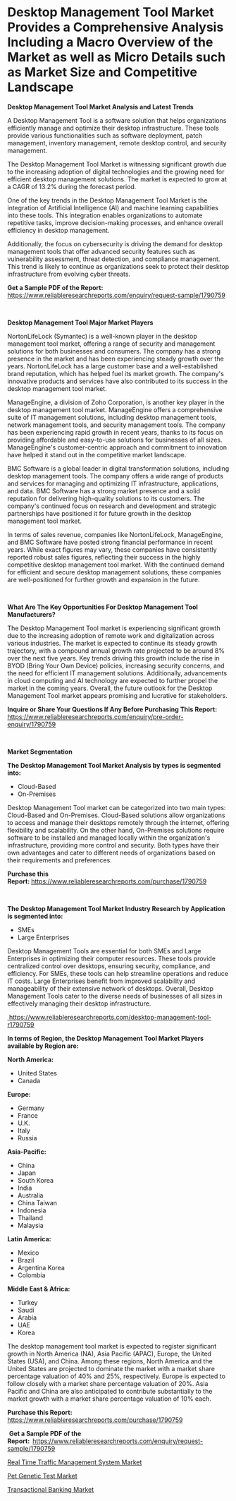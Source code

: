 <p><h1>Desktop Management Tool Market Provides a Comprehensive Analysis Including a Macro Overview of the Market as well as Micro Details such as Market Size and Competitive Landscape</h1></p><p><strong>Desktop Management Tool Market Analysis and Latest Trends</strong></p>
<p><p>A Desktop Management Tool is a software solution that helps organizations efficiently manage and optimize their desktop infrastructure. These tools provide various functionalities such as software deployment, patch management, inventory management, remote desktop control, and security management.</p><p>The Desktop Management Tool Market is witnessing significant growth due to the increasing adoption of digital technologies and the growing need for efficient desktop management solutions. The market is expected to grow at a CAGR of 13.2% during the forecast period.</p><p>One of the key trends in the Desktop Management Tool Market is the integration of Artificial Intelligence (AI) and machine learning capabilities into these tools. This integration enables organizations to automate repetitive tasks, improve decision-making processes, and enhance overall efficiency in desktop management.</p><p>Additionally, the focus on cybersecurity is driving the demand for desktop management tools that offer advanced security features such as vulnerability assessment, threat detection, and compliance management. This trend is likely to continue as organizations seek to protect their desktop infrastructure from evolving cyber threats.</p></p>
<p><strong>Get a Sample PDF of the Report:&nbsp;</strong> <a href="https://www.reliableresearchreports.com/enquiry/request-sample/1790759">https://www.reliableresearchreports.com/enquiry/request-sample/1790759</a></p>
<p>&nbsp;</p>
<p><strong>Desktop Management Tool Major Market Players</strong></p>
<p><p>NortonLifeLock (Symantec) is a well-known player in the desktop management tool market, offering a range of security and management solutions for both businesses and consumers. The company has a strong presence in the market and has been experiencing steady growth over the years. NortonLifeLock has a large customer base and a well-established brand reputation, which has helped fuel its market growth. The company's innovative products and services have also contributed to its success in the desktop management tool market.</p><p>ManageEngine, a division of Zoho Corporation, is another key player in the desktop management tool market. ManageEngine offers a comprehensive suite of IT management solutions, including desktop management tools, network management tools, and security management tools. The company has been experiencing rapid growth in recent years, thanks to its focus on providing affordable and easy-to-use solutions for businesses of all sizes. ManageEngine's customer-centric approach and commitment to innovation have helped it stand out in the competitive market landscape.</p><p>BMC Software is a global leader in digital transformation solutions, including desktop management tools. The company offers a wide range of products and services for managing and optimizing IT infrastructure, applications, and data. BMC Software has a strong market presence and a solid reputation for delivering high-quality solutions to its customers. The company's continued focus on research and development and strategic partnerships have positioned it for future growth in the desktop management tool market.</p><p>In terms of sales revenue, companies like NortonLifeLock, ManageEngine, and BMC Software have posted strong financial performance in recent years. While exact figures may vary, these companies have consistently reported robust sales figures, reflecting their success in the highly competitive desktop management tool market. With the continued demand for efficient and secure desktop management solutions, these companies are well-positioned for further growth and expansion in the future.</p></p>
<p>&nbsp;</p>
<p><strong>What Are The Key Opportunities For Desktop Management Tool Manufacturers?</strong></p>
<p><p>The Desktop Management Tool market is experiencing significant growth due to the increasing adoption of remote work and digitalization across various industries. The market is expected to continue its steady growth trajectory, with a compound annual growth rate projected to be around 8% over the next five years. Key trends driving this growth include the rise in BYOD (Bring Your Own Device) policies, increasing security concerns, and the need for efficient IT management solutions. Additionally, advancements in cloud computing and AI technology are expected to further propel the market in the coming years. Overall, the future outlook for the Desktop Management Tool market appears promising and lucrative for stakeholders.</p></p>
<p><strong>Inquire or Share Your Questions If Any Before Purchasing This Report:</strong> <a href="https://www.reliableresearchreports.com/enquiry/pre-order-enquiry/1790759">https://www.reliableresearchreports.com/enquiry/pre-order-enquiry/1790759</a></p>
<p>&nbsp;</p>
<p><strong>Market Segmentation</strong></p>
<p><strong>The Desktop Management Tool Market Analysis by types is segmented into:</strong></p>
<p><ul><li>Cloud-Based</li><li>On-Premises</li></ul></p>
<p><p>Desktop Management Tool market can be categorized into two main types: Cloud-Based and On-Premises. Cloud-Based solutions allow organizations to access and manage their desktops remotely through the internet, offering flexibility and scalability. On the other hand, On-Premises solutions require software to be installed and managed locally within the organization's infrastructure, providing more control and security. Both types have their own advantages and cater to different needs of organizations based on their requirements and preferences.</p></p>
<p><strong>Purchase this Report:&nbsp;</strong><a href="https://www.reliableresearchreports.com/purchase/1790759">https://www.reliableresearchreports.com/purchase/1790759</a></p>
<p>&nbsp;</p>
<p><strong>The Desktop Management Tool Market Industry Research by Application is segmented into:</strong></p>
<p><ul><li>SMEs</li><li>Large Enterprises</li></ul></p>
<p><p>Desktop Management Tools are essential for both SMEs and Large Enterprises in optimizing their computer resources. These tools provide centralized control over desktops, ensuring security, compliance, and efficiency. For SMEs, these tools can help streamline operations and reduce IT costs. Large Enterprises benefit from improved scalability and manageability of their extensive network of desktops. Overall, Desktop Management Tools cater to the diverse needs of businesses of all sizes in effectively managing their desktop infrastructure.</p></p>
<p><a href="https://www.reliableresearchreports.com/desktop-management-tool-r1790759">&nbsp;https://www.reliableresearchreports.com/desktop-management-tool-r1790759</a></p>
<p><strong>In terms of Region, the Desktop Management Tool Market Players available by Region are:</strong></p>
<p>
    <p> <strong> North America: </strong>
        <ul>
            <li>United States</li>
            <li>Canada</li>
        </ul>
        </p> 
    <p> <strong> Europe: </strong>
        <ul>
            <li>Germany</li>
            <li>France</li>
            <li>U.K.</li>
            <li>Italy</li>
            <li>Russia</li>
        </ul>
        </p> 
    <p> <strong> Asia-Pacific: </strong>
        <ul>
            <li>China</li>
            <li>Japan</li>
            <li>South Korea</li>
            <li>India</li>
            <li>Australia</li>
            <li>China Taiwan</li>
            <li>Indonesia</li>
            <li>Thailand</li>
            <li>Malaysia</li>
        </ul>
        </p> 
    <p> <strong> Latin America: </strong>
        <ul>
            <li>Mexico</li>
            <li>Brazil</li>
            <li>Argentina Korea</li>
            <li>Colombia</li>
        </ul>
        </p> 
    <p> <strong> Middle East & Africa: </strong>
        <ul>
            <li>Turkey</li>
            <li>Saudi</li>
            <li>Arabia</li>
            <li>UAE</li>
            <li>Korea</li>
        </ul>
    </p>
    </p>
<p><p>The desktop management tool market is expected to register significant growth in North America (NA), Asia Pacific (APAC), Europe, the United States (USA), and China. Among these regions, North America and the United States are projected to dominate the market with a market share percentage valuation of 40% and 25%, respectively. Europe is expected to follow closely with a market share percentage valuation of 20%. Asia Pacific and China are also anticipated to contribute substantially to the market growth with a market share percentage valuation of 10% each.</p></p>
<p><strong>Purchase this Report: </strong><a href="https://www.reliableresearchreports.com/purchase/1790759">https://www.reliableresearchreports.com/purchase/1790759</a></p>
<p>&nbsp;<strong>Get a Sample PDF of the Report:&nbsp;&nbsp;</strong><a href="https://www.reliableresearchreports.com/enquiry/request-sample/1790759">https://www.reliableresearchreports.com/enquiry/request-sample/1790759</a></p>
<p><strong></strong></p>
<p><p><a href="https://github.com/redneck06/Market-Research-Report-List-3/blob/main/real-time-traffic-management-system-market.md">Real Time Traffic Management System Market</a></p><p><a href="https://github.com/peachesmcdowel1/Market-Research-Report-List-2/blob/main/pet-genetic-test-market.md">Pet Genetic Test Market</a></p><p><a href="https://github.com/gracielawharr/Market-Research-Report-List-1/blob/main/transactional-banking-market.md">Transactional Banking Market</a></p></p>